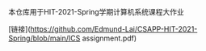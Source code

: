 本仓库用于HIT-2021-Spring学期计算机系统课程大作业

[链接](https://github.com/Edmund-Lai/CSAPP-HIT-2021-Spring/blob/main/ICS assignment.pdf)
